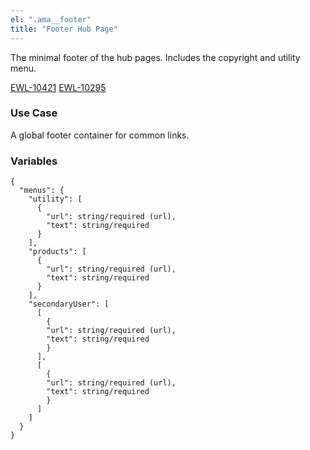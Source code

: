 ```yaml
---
el: ".ama__footer"
title: "Footer Hub Page"
---
```


The minimal footer of the hub pages. Includes the copyright and utility menu.

[EWL-10421](https://issues.ama-assn.org/browse/EWL-10421)
[EWL-10295](https://issues.ama-assn.org/browse/EWL-10295)

### Use Case
A global footer container for common links.

### Variables
~~~
{
  "menus": {
    "utility": [
      {
        "url": string/required (url),
        "text": string/required
      }
    ],
    "products": [
      {
        "url": string/required (url),
        "text": string/required
      }
    ],
    "secondaryUser": [
      [
        {
        "url": string/required (url),
        "text": string/required
        }
      ],
      [
        {
        "url": string/required (url),
        "text": string/required
        }
      ]
    ]
  }
}
~~~
